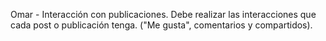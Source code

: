 Omar - Interacción con publicaciones.
Debe realizar las interacciones que cada post o publicación tenga. ("Me gusta", comentarios y compartidos).